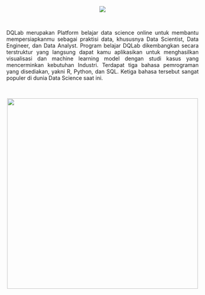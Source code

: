 <p align="center">
 <a href='https://academy.dqlab.id/main/learn_more'>
  <img src="https://user-images.githubusercontent.com/81617930/142766596-549029fd-3bfb-4bf5-acc0-dfbbc53f709f.png">
 </a>
</p>

<br>

<p align="justify">
 DQLab merupakan Platform belajar data science online untuk membantu mempersiapkanmu sebagai praktisi data, khususnya Data Scientist, Data Engineer, dan Data Analyst. Program belajar DQLab dikembangkan secara terstruktur yang langsung dapat kamu aplikasikan untuk menghasilkan visualisasi dan machine learning model dengan studi kasus yang mencerminkan kebutuhan Industri. Terdapat tiga bahasa pemrograman yang disediakan, yakni R, Python, dan SQL. Ketiga bahasa tersebut sangat populer di dunia Data Science saat ini.
</p>

<br>

<p align="center">
 <img src="https://user-images.githubusercontent.com/81617930/142735207-db882d5a-687f-4f01-8c5f-f81d15db19cd.png" width="500">
</p>
